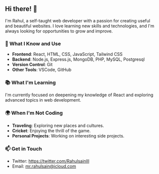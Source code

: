 ## Hi there! 👋

I'm Rahul, a self-taught web developer with a passion for creating useful and beautiful websites. I love learning new skills and technologies, and I'm always looking for opportunities to grow and improve.

### 🧠 What I Know and Use

- **Frontend**: React, HTML, CSS, JavaScript, Tailwind CSS
- **Backend**: Node.js, Express.js, MongoDB, PHP, MySQL, Postgresql
- **Version Control**: Git 
- **Other Tools**: VSCode, GitHub

### 📚 What I'm Learning

I'm currently focused on deepening my knowledge of React and exploring advanced topics in web development.

### 🌍 When I'm Not Coding

- **Traveling**: Exploring new places and cultures.
- **Cricket**: Enjoying the thrill of the game.
- **Personal Projects**: Working on interesting side projects.

### 📫 Get in Touch

- Twitter: https://twitter.com/Rahulsainlll
- Email: mr.rahulsain@icloud.com

